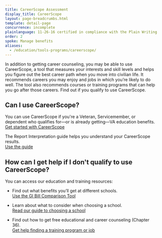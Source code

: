 ```yaml
---
title: CareerScope Assessment
display_title: CareerScope
layout: page-breadcrumbs.html
template: detail-page
concurrence: incomplete
plainlanguage: 11-26-16 certified in compliance with the Plain Writing Act
order: 2
spoke: Manage benefits
aliases:
  - /education/tools-programs/careerscope/
---
```


<div class="va-introtext">

In addition to getting career counseling, you may be able to use CareerScope, a tool that measures your interests and skill levels and helps you figure out the best career path when you move into civilian life. It recommends careers you may enjoy and jobs in which you’re likely to do well. The tool also recommends courses or training programs that can help you go after those careers. Find out if you qualify to use CareerScope.

</div>

## Can I use CareerScope?

You can use CareerScope if you're a Veteran, Servicemember, or dependent who qualifies for—or is already getting—VA education benefits.<br> [Get started with CareerScope](https://va.careerscope.net/gibill)

The Report Interpretation guide helps you understand your CareerScope results. <br> [Use the guide](https://www.benefits.va.gov/gibill/docs/job_aids/CareerScope_Report_Interpretation.pdf)

## How can I get help if I don't qualify to use CareerScope?

You can access our education and training resources:

- Find out what benefits you’ll get at different schools. <br>
[Use the GI Bill Comparison Tool](/gi-bill-comparison-tool)

- Learn about what to consider when choosing a school. <br>
[Read our guide to choosing a school](https://www.benefits.va.gov/gibill/choosing_a_school.asp)

- Find out how to get free educational and career counseling (Chapter 36). <br>
[Get help finding a training program or job](/careers-employment/education-and-career-counseling/)

